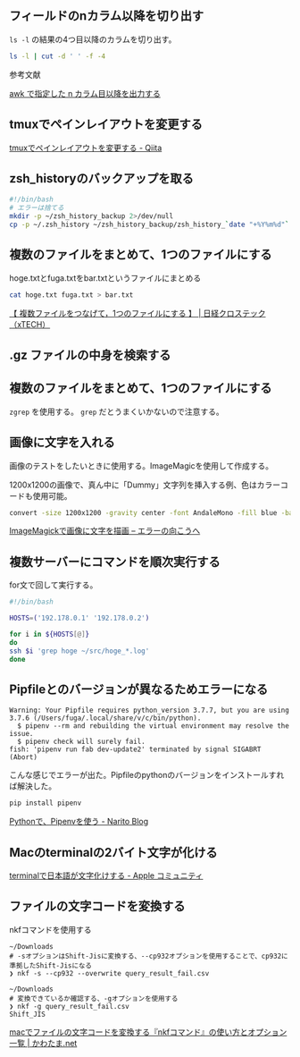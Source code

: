 ## フィールドのnカラム以降を切り出す

`ls -l` の結果の4つ目以降のカラムを切り出す。

```sh
ls -l | cut -d ' ' -f -4
```

参考文献

[awk で指定した n カラム目以降を出力する](https://blog.cles.jp/item/8437)

## tmuxでペインレイアウトを変更する

[tmuxでペインレイアウトを変更する - Qiita](https://qiita.com/tortuepin/items/1acbc7b0e749189a33b9)

## zsh_historyのバックアップを取る

```sh
#!/bin/bash
# エラーは捨てる
mkdir -p ~/zsh_history_backup 2>/dev/null
cp -p ~/.zsh_history ~/zsh_history_backup/zsh_history_`date "+%Y%m%d"`
```

## 複数のファイルをまとめて、1つのファイルにする

hoge.txtとfuga.txtをbar.txtというファイルにまとめる

```sh
cat hoge.txt fuga.txt > bar.txt
```

[【 複数ファイルをつなげて，1つのファイルにする 】 | 日経クロステック（xTECH）](https://xtech.nikkei.com/it/article/COLUMN/20060228/231150/)

## .gz ファイルの中身を検索する

## 複数のファイルをまとめて、1つのファイルにする

`zgrep` を使用する。 `grep` だとうまくいかないので注意する。

## 画像に文字を入れる

画像のテストをしたいときに使用する。ImageMagicを使用して作成する。

1200x1200の画像で、真ん中に「Dummy」文字列を挿入する例、色はカラーコードも使用可能。

```sh
convert -size 1200x1200 -gravity center -font AndaleMono -fill blue -background gray -pointsize 64 label:Dummy 1200x1200_dummy.jpg
```

[ImageMagickで画像に文字を描画 – エラーの向こうへ](https://tech.mktime.com/entry/145)

## 複数サーバーにコマンドを順次実行する

for文で回して実行する。

```sh
#!/bin/bash

HOSTS=('192.178.0.1' '192.178.0.2')

for i in ${HOSTS[@]}
do
ssh $i 'grep hoge ~/src/hoge_*.log'
done
```

## Pipfileとのバージョンが異なるためエラーになる

```
Warning: Your Pipfile requires python_version 3.7.7, but you are using 3.7.6 (/Users/fuga/.local/share/v/c/bin/python).
  $ pipenv --rm and rebuilding the virtual environment may resolve the issue.
  $ pipenv check will surely fail.
fish: 'pipenv run fab dev-update2' terminated by signal SIGABRT (Abort)
```

こんな感じでエラーが出た。Pipfileのpythonのバージョンをインストールすれば解決した。

```sh
pip install pipenv
```

[Pythonで、Pipenvを使う - Narito Blog](https://blog.narito.ninja/detail/58/)

## Macのterminalの2バイト文字が化ける

[terminalで日本語が文字化けする - Apple コミュニティ](https://discussionsjapan.apple.com/thread/10147279)

## ファイルの文字コードを変換する

nkfコマンドを使用する

```
~/Downloads
# -sオプションはShift-Jisに変換する、--cp932オプションを使用することで、cp932に準拠したShift-Jisになる
❯ nkf -s --cp932 --overwrite query_result_fail.csv

~/Downloads
# 変換できているか確認する、-gオプションを使用する
❯ nkf -g query_result_fail.csv
Shift_JIS
```

[macでファイルの文字コードを変換する『nkfコマンド』の使い方とオプション一覧 | かわたま.net](http://kawatama.net/others/mac/1754)

